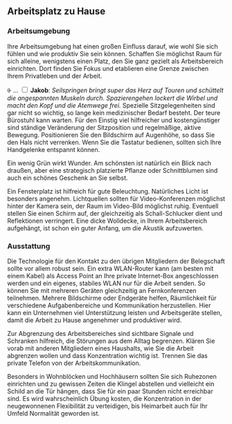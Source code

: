 ## Arbeitsplatz zu Hause


### Arbeitsumgebung

Ihre Arbeitsumgebung hat einen großen Einfluss darauf, wie wohl Sie sich fühlen und wie produktiv Sie sein können. Schaffen Sie möglichst Raum für sich alleine, wenigstens einen Platz, den Sie ganz gezielt als Arbeitsbereich einrichten. Dort finden Sie Fokus und etablieren eine Grenze zwischen Ihrem Privatleben und der Arbeit.

<label for="20" class="margin-toggle">⨭ …</label>
<input type="checkbox" id="20" class="margin-toggle"/>
<span class="marginnote">**Jakob**: *Seilspringen bringt super das Herz auf Touren und schüttelt die angespannten Muskeln durch. Spazierengehen lockert die Wirbel und macht den Kopf und die Atemwege frei.*</span> Spezielle Sitzgelegenheiten sind gar nicht so wichtig, so lange kein medizinischer Bedarf besteht. Der teure Bürostuhl kann warten. Für den Einstig viel hilfreicher und kostengünstiger sind ständige Veränderung der Sitzposition und regelmäßige, aktive Bewegung. Positionieren Sie den Bildschirm auf Augenhöhe, so dass Sie den Hals nicht verrenken. Wenn Sie die Tastatur bedienen, sollten sich Ihre Handgelenke entspannt können. 

Ein wenig Grün wirkt Wunder. Am schönsten ist natürlich ein Blick nach draußen, aber eine strategisch platzierte Pflanze oder Schnittblumen sind auch ein schönes Geschenk an Sie selbst.

Ein Fensterplatz ist hilfreich für gute Beleuchtung. Natürliches Licht ist besonders angenehm. Lichtquellen sollten für Video-Konferenzen möglichst hinter der Kamera  sein, der Raum im Video-Bild möglichst ruhig. Eventuell stellen Sie einen Schirm auf, der gleichzeitig als Schall-Schlucker dient und Reflektionen verringert. Eine dicke Wolldecke, in Ihrem Arbeitsbereich aufgehängt, ist schon ein guter Anfang, um die Akustik aufzuwerten.


### Ausstattung

Die Technologie für den Kontakt zu den übrigen Mitgliedern der Belegschaft sollte vor allem robust sein. Ein extra WLAN-Router kann (am besten mit einem Kabel) als Access Point an Ihre private Internet-Box angeschlossen werden und ein eigenes, stabiles WLAN nur für die Arbeit senden. So können Sie mit mehreren Geräten gleichzeitig an Fernkonferenzen teilnehmen. Mehrere Bildschirme oder Endgeräte helfen, Räumlichkeit für verschiedene Aufgabenbereiche und Kommunikation herzustellen. Hier kann ein Unternehmen viel Unterstützung leisten und Arbeitsgeräte stellen, damit die Arbeit zu Hause angenehmer und produktiver wird.

Zur Abgrenzung des Arbeitsbereiches sind sichtbare Signale und Schranken hilfreich, die Störungen aus dem Alltag begrenzen. Klären Sie vorab mit anderen Mitgliedern eines Haushalts, wie Sie die Arbeit abgrenzen wollen und dass Konzentration wichtig ist. Trennen Sie das private Telefon von der Arbeitskommunikation.

Besonders in Wohnblöcken und Hochhäusern sollten Sie sich Ruhezonen einrichten und zu gewissen Zeiten die Klingel abstellen und vielleicht ein Schild an die Tür hängen, dass Sie für ein paar Stunden nicht erreichbar sind. Es wird wahrscheinlich Übung kosten, die Konzentration in der neugewonnenen Flexibilität zu verteidigen, bis Heimarbeit auch für Ihr Umfeld Normalität geworden ist.